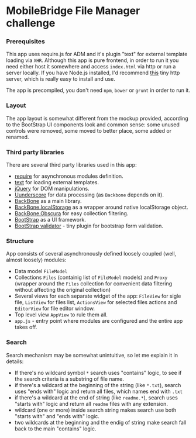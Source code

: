 MobileBridge File Manager challenge
===================================

### Prerequisites

This app uses require.js for ADM and it's plugin "text" for external template loading via `XHR`. Although this app is pure frontend, in order to run it you need either host it somewhere and access `index.html` via http or run a server locally. If you have Node.js installed, I'd recommend [this](https://www.npmjs.com/package/http-server) tiny http server, which is really easy to install and use.

The app is precompiled, you don't need `npm`, `bower` or `grunt` in order to run it.

### Layout

The app layout is somewhat different from the mockup provided, according to the BootStrap UI components look and common sense: some unused controls were removed, some moved to better place, some added or renamed.

### Third party libraries

There are several third party libraries used in this app:
- [require](http://requirejs.org/) for asynchronous modules definition.
- [text](https://github.com/requirejs/text) for loading external templates.
- [jQuery](https://jquery.com/) for DOM manipulations.
- [Uunderscore](http://underscorejs.org/) for data processing (as `Backbone` depends on it).
- [BackBone](http://backbonejs.org/) as a main library.
- [BackBone.localStorage](https://github.com/jeromegn/Backbone.localStorage) as a wrapper around native localStorage object.
- [BackBone.Obscura](https://github.com/jmorrell/backbone.obscura) for easy collection filtering.
- [BootStrap](http://getbootstrap.com/) as a UI framework.
- [BootStrap validator](https://github.com/1000hz/bootstrap-validator) - tiny plugin for bootstrap form validation.

### Structure

App consists of several asynchronously defined loosely coupled (well, almost loosely) modules:
- Data model `FileModel`
- Collections `Files` (containig list of `FileModel` models) and `Proxy` (wrapper around the `Files` collection for convenient data filtering without affecting the original collection)
- Several views for each separate widget of the app: `FileView` for sigle file, `ListView` for files list, `ActionsView` for selected files actions and `EditorView` for file editor window.
- Top level view `AppView` to rule them all.
- `app.js` - entry point where modules are configured and the entire app takes off.

### Search

Search mechanism may be somewhat unintuitive, so let me explain it in details:
- If there's no wildcard symbol `*` search uses "contains" logic, to see if the search criteria is a substring of file name.
- if there's a wildcard at the beginning of the string (like `*.txt`), search uses "ends with" logic and return all files, which names end with `.txt`
- if there's a wildcard at the end of string (like `readme.*`), search uses "starts with" logic and return all `readme` files with any extension.
- wildcard (one or more) inside search string makes search use both "starts with" and "ends with" logic.
- two wildcards at the beginning and the endig of string make search fall back to the main "contains" logic.